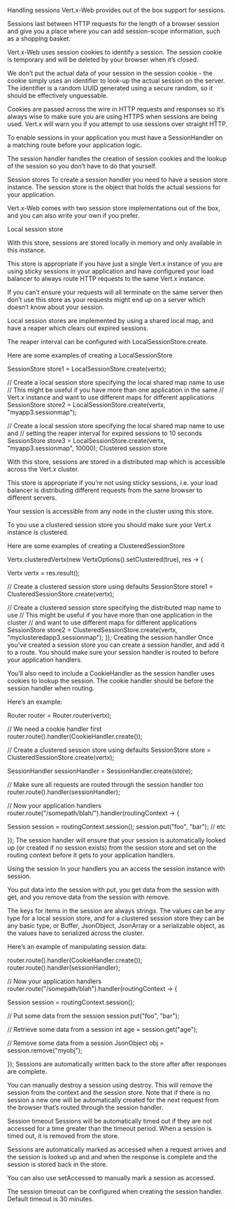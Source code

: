 Handling sessions
Vert.x-Web provides out of the box support for sessions.

Sessions last between HTTP requests for the length of a browser session and give you a place where you can add session-scope information, such as a shopping basket.

Vert.x-Web uses session cookies to identify a session. The session cookie is temporary and will be deleted by your browser when it’s closed.

We don’t put the actual data of your session in the session cookie - the cookie simply uses an identifier to look-up the actual session on the server. The identifier is a random UUID generated using a secure random, so it should be effectively unguessable.

Cookies are passed across the wire in HTTP requests and responses so it’s always wise to make sure you are using HTTPS when sessions are being used. Vert.x will warn you if you attempt to use sessions over straight HTTP.

To enable sessions in your application you must have a SessionHandler on a matching route before your application logic.

The session handler handles the creation of session cookies and the lookup of the session so you don’t have to do that yourself.

Session stores
To create a session handler you need to have a session store instance. The session store is the object that holds the actual sessions for your application.

Vert.x-Web comes with two session store implementations out of the box, and you can also write your own if you prefer.

Local session store

With this store, sessions are stored locally in memory and only available in this instance.

This store is appropriate if you have just a single Vert.x instance of you are using sticky sessions in your application and have configured your load balancer to always route HTTP requests to the same Vert.x instance.

If you can’t ensure your requests will all terminate on the same server then don’t use this store as your requests might end up on a server which doesn’t know about your session.

Local session stores are implemented by using a shared local map, and have a reaper which clears out expired sessions.

The reaper interval can be configured with LocalSessionStore.create.

Here are some examples of creating a LocalSessionStore

SessionStore store1 = LocalSessionStore.create(vertx);

// Create a local session store specifying the local shared map name to use
// This might be useful if you have more than one application in the same
// Vert.x instance and want to use different maps for different applications
SessionStore store2 = LocalSessionStore.create(vertx, "myapp3.sessionmap");

// Create a local session store specifying the local shared map name to use and
// setting the reaper interval for expired sessions to 10 seconds
SessionStore store3 = LocalSessionStore.create(vertx, "myapp3.sessionmap", 10000);
Clustered session store

With this store, sessions are stored in a distributed map which is accessible across the Vert.x cluster.

This store is appropriate if you’re not using sticky sessions, i.e. your load balancer is distributing different requests from the same browser to different servers.

Your session is accessible from any node in the cluster using this store.

To you use a clustered session store you should make sure your Vert.x instance is clustered.

Here are some examples of creating a ClusteredSessionStore

Vertx.clusteredVertx(new VertxOptions().setClustered(true), res -> {

  Vertx vertx = res.result();

  // Create a clustered session store using defaults
  SessionStore store1 = ClusteredSessionStore.create(vertx);

  // Create a clustered session store specifying the distributed map name to use
  // This might be useful if you have more than one application in the cluster
  // and want to use different maps for different applications
  SessionStore store2 = ClusteredSessionStore.create(vertx, "myclusteredapp3.sessionmap");
});
Creating the session handler
Once you’ve created a session store you can create a session handler, and add it to a route. You should make sure your session handler is routed to before your application handlers.

You’ll also need to include a CookieHandler as the session handler uses cookies to lookup the session. The cookie handler should be before the session handler when routing.

Here’s an example:

Router router = Router.router(vertx);

// We need a cookie handler first
router.route().handler(CookieHandler.create());

// Create a clustered session store using defaults
SessionStore store = ClusteredSessionStore.create(vertx);

SessionHandler sessionHandler = SessionHandler.create(store);

// Make sure all requests are routed through the session handler too
router.route().handler(sessionHandler);

// Now your application handlers
router.route("/somepath/blah/").handler(routingContext -> {

  Session session = routingContext.session();
  session.put("foo", "bar");
  // etc

});
The session handler will ensure that your session is automatically looked up (or created if no session exists) from the session store and set on the routing context before it gets to your application handlers.

Using the session
In your handlers you an access the session instance with session.

You put data into the session with put, you get data from the session with get, and you remove data from the session with remove.

The keys for items in the session are always strings. The values can be any type for a local session store, and for a clustered session store they can be any basic type, or Buffer, JsonObject, JsonArray or a serializable object, as the values have to serialized across the cluster.

Here’s an example of manipulating session data:

router.route().handler(CookieHandler.create());
router.route().handler(sessionHandler);

// Now your application handlers
router.route("/somepath/blah").handler(routingContext -> {

  Session session = routingContext.session();

  // Put some data from the session
  session.put("foo", "bar");

  // Retrieve some data from a session
  int age = session.get("age");

  // Remove some data from a session
  JsonObject obj = session.remove("myobj");

});
Sessions are automatically written back to the store after after responses are complete.

You can manually destroy a session using destroy. This will remove the session from the context and the session store. Note that if there is no session a new one will be automatically created for the next request from the browser that’s routed through the session handler.

Session timeout
Sessions will be automatically timed out if they are not accessed for a time greater than the timeout period. When a session is timed out, it is removed from the store.

Sessions are automatically marked as accessed when a request arrives and the session is looked up and and when the response is complete and the session is stored back in the store.

You can also use setAccessed to manually mark a session as accessed.

The session timeout can be configured when creating the session handler. Default timeout is 30 minutes.

